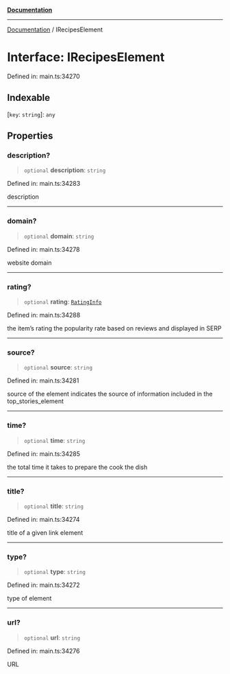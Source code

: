[**Documentation**](../README.md)

***

[Documentation](../README.md) / IRecipesElement

# Interface: IRecipesElement

Defined in: main.ts:34270

## Indexable

\[`key`: `string`\]: `any`

## Properties

### description?

> `optional` **description**: `string`

Defined in: main.ts:34283

description

***

### domain?

> `optional` **domain**: `string`

Defined in: main.ts:34278

website domain

***

### rating?

> `optional` **rating**: [`RatingInfo`](../classes/RatingInfo.md)

Defined in: main.ts:34288

the item’s rating 
the popularity rate based on reviews and displayed in SERP

***

### source?

> `optional` **source**: `string`

Defined in: main.ts:34281

source of the element
indicates the source of information included in the top_stories_element

***

### time?

> `optional` **time**: `string`

Defined in: main.ts:34285

the total time it takes to prepare the cook the dish

***

### title?

> `optional` **title**: `string`

Defined in: main.ts:34274

title of a given link element

***

### type?

> `optional` **type**: `string`

Defined in: main.ts:34272

type of element

***

### url?

> `optional` **url**: `string`

Defined in: main.ts:34276

URL
